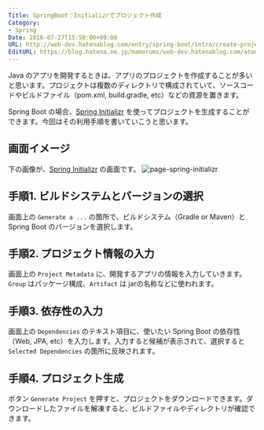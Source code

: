 ```yaml
---
Title: SpringBoot：Initializrでプロジェクト作成
Category:
- Spring
Date: 2016-07-27T15:50:00+09:00
URL: http://web-dev.hatenablog.com/entry/spring-boot/intro/create-project
EditURL: https://blog.hatena.ne.jp/mamorums/web-dev.hatenablog.com/atom/entry/10328749687179112021
---
```


Java のアプリを開発するときは、アプリのプロジェクトを作成することが多いと思います。プロジェクトは複数のディレクトリで構成されていて、ソースコードやビルドファイル（pom.xml, build.gradle, etc）などの資源を置きます。

Spring Boot の場合、[Spring Initializr](https://start.spring.io/) を使ってプロジェクトを生成することができます。今回はその利用手順を書いていこうと思います。


## 画面イメージ
下の画像が、[Spring Initializr](https://start.spring.io/) の画面です。
![page-spring-initializr](http://cdn-ak.f.st-hatena.com/images/fotolife/m/mamorums/20160814/20160814222024.png)


## 手順1. ビルドシステムとバージョンの選択
画面上の `Generate a ...` の箇所で、ビルドシステム（Gradle or Maven）と Spring Boot のバージョンを選択します。


## 手順2. プロジェクト情報の入力
画面上の `Project Metadata` に、開発するアプリの情報を入力していきます。`Group` はパッケージ構成、`Artifact` は jarの名称などに使われます。


## 手順3. 依存性の入力
画面上の `Dependencies` のテキスト項目に、使いたい Spring Boot の依存性（Web, JPA, etc）を入力します。入力すると候補が表示されて、選択すると `Selected Dependencies` の箇所に反映されます。


## 手順4. プロジェクト生成
ボタン `Generate Project` を押すと、プロジェクトをダウンロードできます。ダウンロードしたファイルを解凍すると、ビルドファイルやディレクトリが確認できます。

